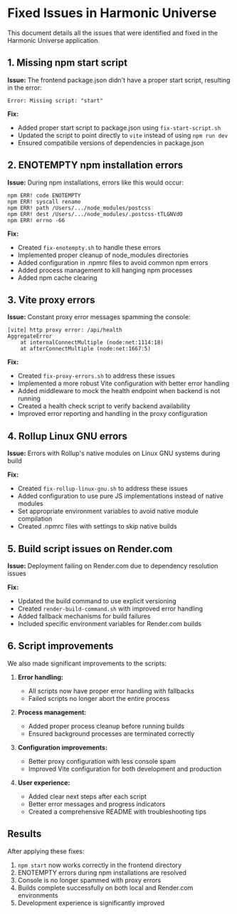 # Fixed Issues in Harmonic Universe

This document details all the issues that were identified and fixed in the Harmonic Universe application.

## 1. Missing npm start script

**Issue:** The frontend package.json didn't have a proper start script, resulting in the error:

```
Error: Missing script: "start"
```

**Fix:**

- Added proper start script to package.json using `fix-start-script.sh`
- Updated the script to point directly to `vite` instead of using `npm run dev`
- Ensured compatibile versions of dependencies in package.json

## 2. ENOTEMPTY npm installation errors

**Issue:** During npm installations, errors like this would occur:

```
npm ERR! code ENOTEMPTY
npm ERR! syscall rename
npm ERR! path /Users/.../node_modules/postcss
npm ERR! dest /Users/.../node_modules/.postcss-tTLGNVdO
npm ERR! errno -66
```

**Fix:**

- Created `fix-enotempty.sh` to handle these errors
- Implemented proper cleanup of node_modules directories
- Added configuration in .npmrc files to avoid common npm errors
- Added process management to kill hanging npm processes
- Added npm cache clearing

## 3. Vite proxy errors

**Issue:** Constant proxy error messages spamming the console:

```
[vite] http proxy error: /api/health
AggregateError
    at internalConnectMultiple (node:net:1114:18)
    at afterConnectMultiple (node:net:1667:5)
```

**Fix:**

- Created `fix-proxy-errors.sh` to address these issues
- Implemented a more robust Vite configuration with better error handling
- Added middleware to mock the health endpoint when backend is not running
- Created a health check script to verify backend availability
- Improved error reporting and handling in the proxy configuration

## 4. Rollup Linux GNU errors

**Issue:** Errors with Rollup's native modules on Linux GNU systems during build

**Fix:**

- Created `fix-rollup-linux-gnu.sh` to address these issues
- Added configuration to use pure JS implementations instead of native modules
- Set appropriate environment variables to avoid native module compilation
- Created .npmrc files with settings to skip native builds

## 5. Build script issues on Render.com

**Issue:** Deployment failing on Render.com due to dependency resolution issues

**Fix:**

- Updated the build command to use explicit versioning
- Created `render-build-command.sh` with improved error handling
- Added fallback mechanisms for build failures
- Included specific environment variables for Render.com builds

## 6. Script improvements

We also made significant improvements to the scripts:

1. **Error handling:**

   - All scripts now have proper error handling with fallbacks
   - Failed scripts no longer abort the entire process

2. **Process management:**

   - Added proper process cleanup before running builds
   - Ensured background processes are terminated correctly

3. **Configuration improvements:**

   - Better proxy configuration with less console spam
   - Improved Vite configuration for both development and production

4. **User experience:**
   - Added clear next steps after each script
   - Better error messages and progress indicators
   - Created a comprehensive README with troubleshooting tips

## Results

After applying these fixes:

1. `npm start` now works correctly in the frontend directory
2. ENOTEMPTY errors during npm installations are resolved
3. Console is no longer spammed with proxy errors
4. Builds complete successfully on both local and Render.com environments
5. Development experience is significantly improved
